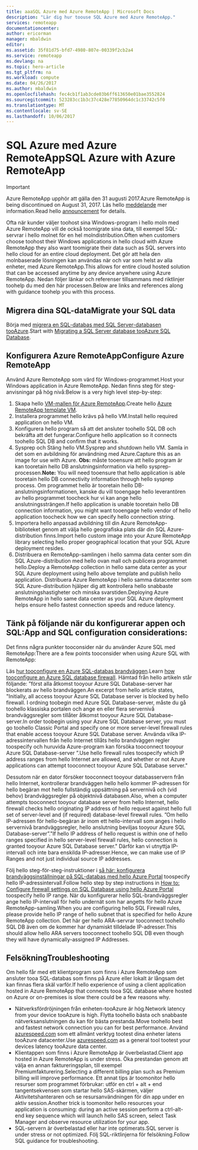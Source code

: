 ```yaml
---
title: aaaSQL Azure med Azure RemoteApp | Microsoft Docs
description: "Lär dig hur toouse SQL Azure med Azure RemoteApp."
services: remoteapp
documentationcenter: 
author: ericorman
manager: mbaldwin
editor: 
ms.assetid: 35f81d75-bfd7-4980-807e-00339f2cb2a4
ms.service: remoteapp
ms.devlang: na
ms.topic: hero-article
ms.tgt_pltfrm: na
ms.workload: compute
ms.date: 04/26/2017
ms.author: mbaldwin
ms.openlocfilehash: fec4cb1f1ab3cde03b6ff613650e01bae3552824
ms.sourcegitcommit: 523283cc1b3c37c428e77850964dc1c33742c5f0
ms.translationtype: MT
ms.contentlocale: sv-SE
ms.lasthandoff: 10/06/2017
---
```

# <a name="sql-azure-with-azure-remoteapp"></a><span data-ttu-id="cacad-103">SQL Azure med Azure RemoteApp</span><span class="sxs-lookup"><span data-stu-id="cacad-103">SQL Azure with Azure RemoteApp</span></span>
> [!IMPORTANT]
> <span data-ttu-id="cacad-104">Azure RemoteApp upphör att gälla den 31 augusti 2017.</span><span class="sxs-lookup"><span data-stu-id="cacad-104">Azure RemoteApp is being discontinued on August 31, 2017.</span></span> <span data-ttu-id="cacad-105">Läs hello [meddelande](https://go.microsoft.com/fwlink/?linkid=821148) mer information.</span><span class="sxs-lookup"><span data-stu-id="cacad-105">Read hello [announcement](https://go.microsoft.com/fwlink/?linkid=821148) for details.</span></span>
> 
> 

<span data-ttu-id="cacad-106">Ofta när kunder väljer toohost sina Windows-program i hello moln med Azure RemoteApp vill de också toomigrate sina data, till exempel SQL-servrar i hello molnet för en hel molndistribution.</span><span class="sxs-lookup"><span data-stu-id="cacad-106">Often when customers choose toohost their Windows applications in hello cloud with Azure RemoteApp they also want toomigrate their data such as SQL servers into hello cloud for an entire cloud deployment.</span></span> <span data-ttu-id="cacad-107">Det gör att hela den molnbaserade lösningen kan användas när och var som helst av alla enheter, med Azure RemoteApp.</span><span class="sxs-lookup"><span data-stu-id="cacad-107">This allows for entire cloud hosted solution that can be accessed anytime by any device anywhere using Azure RemoteApp.</span></span> <span data-ttu-id="cacad-108">Nedan följer länkar och referenser tillsammans med riktlinjer toohelp du med den här processen.</span><span class="sxs-lookup"><span data-stu-id="cacad-108">Below are links and references along with guidance toohelp you with this process.</span></span>  

## <a name="migrate-your-sql-data"></a><span data-ttu-id="cacad-109">Migrera dina SQL-data</span><span class="sxs-lookup"><span data-stu-id="cacad-109">Migrate your SQL data</span></span>
<span data-ttu-id="cacad-110">Börja med [migrera en SQL-databas med SQL Server-databasen tooAzure](../sql-database/sql-database-cloud-migrate.md).</span><span class="sxs-lookup"><span data-stu-id="cacad-110">Start with [Migrating a SQL Server database tooAzure SQL Database](../sql-database/sql-database-cloud-migrate.md).</span></span> 

## <a name="configure-azure-remoteapp"></a><span data-ttu-id="cacad-111">Konfigurera Azure RemoteApp</span><span class="sxs-lookup"><span data-stu-id="cacad-111">Configure Azure RemoteApp</span></span>
<span data-ttu-id="cacad-112">Använd Azure RemoteApp som värd för Windows-programmet.</span><span class="sxs-lookup"><span data-stu-id="cacad-112">Host your Windows application in Azure RemoteApp.</span></span> <span data-ttu-id="cacad-113">Nedan finns steg för steg-anvisningar på hög nivå:</span><span class="sxs-lookup"><span data-stu-id="cacad-113">Below is a very high level step-by-step:</span></span>

1. <span data-ttu-id="cacad-114">Skapa hello [VM-mallen för Azure RemoteApp](remoteapp-imageoptions.md).</span><span class="sxs-lookup"><span data-stu-id="cacad-114">Create hello [Azure RemoteApp template VM](remoteapp-imageoptions.md).</span></span> 
2. <span data-ttu-id="cacad-115">Installera programmet hello krävs på hello VM.</span><span class="sxs-lookup"><span data-stu-id="cacad-115">Install hello required application on hello VM.</span></span>
3. <span data-ttu-id="cacad-116">Konfigurera hello program så att det ansluter toohello SQL DB och bekräfta att det fungerar.</span><span class="sxs-lookup"><span data-stu-id="cacad-116">Configure hello application so it connects toohello SQL DB and confirm that it works.</span></span>
4. <span data-ttu-id="cacad-117">Sysprep och Stäng hello VM.</span><span class="sxs-lookup"><span data-stu-id="cacad-117">Sysprep and shutdown hello VM.</span></span> <span data-ttu-id="cacad-118">Samla in det som en avbildning för användning med Azure.</span><span class="sxs-lookup"><span data-stu-id="cacad-118">Capture this as an image for use with Azure.</span></span> <span data-ttu-id="cacad-119">**Obs:** måste tooensure att hello program är kan tooretain hello DB anslutningsinformation via hello sysprep-processen.</span><span class="sxs-lookup"><span data-stu-id="cacad-119">**Note:** You will need tooensure that hello application is able tooretain hello DB connectivity information through hello sysprep process.</span></span> <span data-ttu-id="cacad-120">Om programmet hello är tooretain hello DB-anslutningsinformationen, kanske du vill tooengage hello leverantören av hello programmet toocheck hur vi kan ange hello anslutningssträngen.</span><span class="sxs-lookup"><span data-stu-id="cacad-120">If hello application is unable tooretain hello DB connection information, you might want tooengage hello vendor of hello application toocheck how we can specify hello connection string.</span></span>
5. <span data-ttu-id="cacad-121">Importera hello anpassad avbildning till din Azure RemoteApp-biblioteket genom att välja hello geografiska plats där din SQL Azure-distribution finns.</span><span class="sxs-lookup"><span data-stu-id="cacad-121">Import hello custom image into your Azure RemoteApp library selecting hello proper geographical location that your SQL Azure deployment resides.</span></span> 
6. <span data-ttu-id="cacad-122">Distribuera en RemoteApp-samlingen i hello samma data center som din SQL Azure-distribution med hello ovan mall och publicera programmet hello.</span><span class="sxs-lookup"><span data-stu-id="cacad-122">Deploy a RemoteApp collection in hello same data center as your SQL Azure deployment using hello above template and publish hello application.</span></span> <span data-ttu-id="cacad-123">Distribuera Azure RemoteApp i hello samma datacenter som SQL Azure-distribution hjälper dig att kontrollera hello snabbaste anslutningshastigheter och minska svarstiden.</span><span class="sxs-lookup"><span data-stu-id="cacad-123">Deploying Azure RemoteApp in hello same data center as your SQL Azure deployment helps ensure hello fastest connection speeds and reduce latency.</span></span> 

## <a name="app-and-sql-configuration-considerations"></a><span data-ttu-id="cacad-124">Tänk på följande när du konfigurerar appen och SQL:</span><span class="sxs-lookup"><span data-stu-id="cacad-124">App and SQL configuration considerations:</span></span>
<span data-ttu-id="cacad-125">Det finns några punkter tooconsider när du använder Azure SQL med RemoteApp:</span><span class="sxs-lookup"><span data-stu-id="cacad-125">There are a few points tooconsider when using Azure SQL with RemoteApp:</span></span>

<span data-ttu-id="cacad-126">Läs [hur tooconfigure en Azure SQL-databas brandväggen](../sql-database/sql-database-firewall-configure.md).</span><span class="sxs-lookup"><span data-stu-id="cacad-126">Learn [how tooconfigure an Azure SQL database firewall](../sql-database/sql-database-firewall-configure.md).</span></span> <span data-ttu-id="cacad-127">Hämtad från hello artikeln står följande: ”först alla åtkomst tooyour Azure SQL Database-server har blockerats av hello brandväggen.</span><span class="sxs-lookup"><span data-stu-id="cacad-127">An excerpt from hello article states, "Initially, all access tooyour Azure SQL Database server is blocked by hello firewall.</span></span> <span data-ttu-id="cacad-128">I ordning toobegin med Azure SQL Database-server, måste du gå toohello klassiska portalen och ange en eller flera servernivå brandväggsregler som tillåter åtkomst tooyour Azure SQL Database-server.</span><span class="sxs-lookup"><span data-stu-id="cacad-128">In order toobegin using your Azure SQL Database server, you must go toohello Classic Portal and specify one or more server-level firewall rules that enable access tooyour Azure SQL Database server.</span></span> <span data-ttu-id="cacad-129">Använda vilka IP-adressintervallen från hello Internet tillåts hello brandväggen regler toospecify och huruvida Azure-program kan försöka tooconnect tooyour Azure SQL Database-server ”.</span><span class="sxs-lookup"><span data-stu-id="cacad-129">Use hello firewall rules toospecify which IP address ranges from hello Internet are allowed, and whether or not Azure applications can attempt tooconnect tooyour Azure SQL Database server."</span></span>

<span data-ttu-id="cacad-130">Dessutom när en dator försöker tooconnect tooyour databasservern från hello Internet, kontrollerar brandväggen hello hello kommer IP-adressen för hello begäran mot hello fullständig uppsättning på servernivå och (vid behov) brandväggsregler på objektnivå databasen.</span><span class="sxs-lookup"><span data-stu-id="cacad-130">Also, when a computer attempts tooconnect tooyour database server from hello Internet, hello firewall checks hello originating IP address of hello request against hello full set of server-level and (if required) database-level firewall rules.</span></span> <span data-ttu-id="cacad-131">”Om hello IP-adressen för hello-begäran är inom ett hello-intervall som anges i hello servernivå brandväggsregler, hello anslutning beviljas tooyour Azure SQL Database-server”.</span><span class="sxs-lookup"><span data-stu-id="cacad-131">"If hello IP address of hello request is within one of hello ranges specified in hello server-level firewall rules, hello connection is granted tooyour Azure SQL Database server."</span></span> <span data-ttu-id="cacad-132">Därför kan vi utnyttja IP-intervall och inte bara enskilda IP-adresser.</span><span class="sxs-lookup"><span data-stu-id="cacad-132">Hence, we can make use of IP Ranges and not just individual source IP addresses.</span></span>

<span data-ttu-id="cacad-133">Följ hello steg-för-steg-instruktioner i [så här: konfigurera brandväggsinställningar på SQL-databas med hello Azure Portal](../sql-database/sql-database-configure-firewall-settings.md) toospecify hello IP-adressintervall.</span><span class="sxs-lookup"><span data-stu-id="cacad-133">Follow hello step by step instructions in [How to: Configure firewall settings on SQL Database using hello Azure Portal](../sql-database/sql-database-configure-firewall-settings.md) toospecify hello IP range.</span></span> <span data-ttu-id="cacad-134">När du konfigurerar hello SQL-brandväggsregler ange hello IP-intervall för hello undernät som har angetts för hello Azure RemoteApp-samling.</span><span class="sxs-lookup"><span data-stu-id="cacad-134">When you are configuring hello SQL Firewall rules, please provide hello IP range of hello subnet that is specified for hello Azure RemoteApp collection.</span></span> <span data-ttu-id="cacad-135">Det här ger hello ARA-servrar tooconnect toohello SQL DB även om de kommer har dynamiskt tilldelade IP-adresser.</span><span class="sxs-lookup"><span data-stu-id="cacad-135">This should allow hello ARA servers tooconnect toohello SQL DB even though they will have dynamically-assigned IP Addresses.</span></span>

## <a name="troubleshooting"></a><span data-ttu-id="cacad-136">Felsökning</span><span class="sxs-lookup"><span data-stu-id="cacad-136">Troubleshooting</span></span>
<span data-ttu-id="cacad-137">Om hello får med ett klientprogram som finns i Azure RemoteApp som ansluter tooa SQL-databas som finns på Azure eller lokalt är långsam det kan finnas flera skäl varför.</span><span class="sxs-lookup"><span data-stu-id="cacad-137">If hello experience of using a client application hosted in Azure RemoteApp that connects tooa SQL database where hosted on Azure or on-premises is slow there could be a few reasons why.</span></span>  

* <span data-ttu-id="cacad-138">Nätverksfördröjningen från enheten-tooAzure är hög.</span><span class="sxs-lookup"><span data-stu-id="cacad-138">Network latency from your device tooAzure is high.</span></span> <span data-ttu-id="cacad-139">Flytta toohello bästa och snabbaste nätverksanslutningen du kan för bästa prestanda.</span><span class="sxs-lookup"><span data-stu-id="cacad-139">Move toohello best and fastest network connection you can for best performance.</span></span> <span data-ttu-id="cacad-140">Använd [azurespeed.com](http://azurespeed.com/) som ett allmänt verktyg tootest dina enheter latens tooAzure datacenter.</span><span class="sxs-lookup"><span data-stu-id="cacad-140">Use [azurespeed.com](http://azurespeed.com/) as a general tool tootest your devices latency tooAzure data center.</span></span>  
* <span data-ttu-id="cacad-141">Klientappen som finns i Azure RemoteApp är överbelastad.</span><span class="sxs-lookup"><span data-stu-id="cacad-141">Client app hosted in Azure RemoteApp is under stress.</span></span> <span data-ttu-id="cacad-142">Öka prestandan genom att välja en annan faktureringsplan, till exempel Premiumfakturering.</span><span class="sxs-lookup"><span data-stu-id="cacad-142">Selecting a different billing plan such as Premium billing will improve performance.</span></span> <span data-ttu-id="cacad-143">Ett annat tips är toomonitor hello resurser som programmet förbrukar: utför en ctrl + alt + end tangentsekvensen som startar hello SAS-skärmen, väljer Aktivitetshanteraren och se resursanvändningen för din app under en aktiv session.</span><span class="sxs-lookup"><span data-stu-id="cacad-143">Another trick is toomonitor hello resources your application is consuming: during an active session perform a ctrl-alt-end key sequence which will launch hello SAS screen, select Task Manager and observe resource utilization for your app.</span></span>
* <span data-ttu-id="cacad-144">SQL-servern är överbelastad eller har inte optimerats.</span><span class="sxs-lookup"><span data-stu-id="cacad-144">SQL server is under stress or not optimized.</span></span> <span data-ttu-id="cacad-145">Följ SQL-riktlinjerna för felsökning.</span><span class="sxs-lookup"><span data-stu-id="cacad-145">Follow SQL guidance for troubleshooting.</span></span> 

